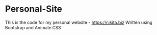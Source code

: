 # Personal-Site

This is the code for my personal website - https://nikita.biz
Written using Bootstrap and Animate.CSS

